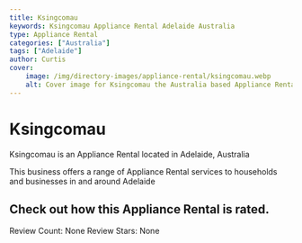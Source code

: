 ```yaml
---
title: Ksingcomau
keywords: Ksingcomau Appliance Rental Adelaide Australia 
type: Appliance Rental 
categories: ["Australia"]
tags: ["Adelaide"]
author: Curtis
cover:
    image: /img/directory-images/appliance-rental/ksingcomau.webp
    alt: Cover image for Ksingcomau the Australia based Appliance Rental servicing Adelaide 
---
```


# Ksingcomau
Ksingcomau is an Appliance Rental located in Adelaide, Australia

This business offers a range of Appliance Rental services to households and businesses in and around Adelaide

## Check out how this Appliance Rental is rated.
Review Count: None
Review Stars: None
